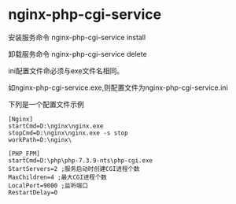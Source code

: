 # nginx-php-cgi-service

安装服务命令 nginx-php-cgi-service install  

卸载服务命令 nginx-php-cgi-service delete  

ini配置文件命必须与exe文件名相同。  

如nginx-php-cgi-service.exe,则配置文件为nginx-php-cgi-service.ini  

下列是一个配置文件示例
```
[Nginx]
startCmd=D:\nginx\nginx.exe
stopCmd=D:\nginx\nginx.exe -s stop
workPath=D:\nginx\

[PHP_FPM]
startCmd=D:\php\php-7.3.9-nts\php-cgi.exe
StartServers=2 ;服务启动时创建CGI进程个数
MaxChildren=4 ;最大CGI进程个数
LocalPort=9000 ;监听端口
RestartDelay=0
```
